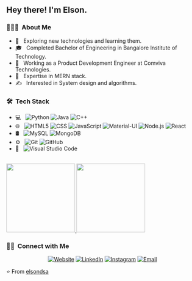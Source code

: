 <h2> Hey there! I'm Elson.</h2>

<h3> 👨🏻‍💻 &nbsp;About Me </h3>

- 🤔 &nbsp; Exploring new technologies and learning them.
- 🎓 &nbsp; Completed Bachelor of Engineering in Bangalore Institute of Technology.
- 💼 &nbsp; Working as a Product Development Engineer at Comviva Technologies.
- 🌱 &nbsp; Expertise in MERN stack.
- ✍️ &nbsp; Interested in System design and algorithms.

<h3> 🛠 &nbsp;Tech Stack</h3>

- 💻 &nbsp;
  ![Python](https://img.shields.io/badge/-Python-333333?style=flat&logo=python)
  ![Java](https://img.shields.io/badge/-Java-333333?style=flat&logo=Java&logoColor=007396)
  ![C++](https://img.shields.io/badge/-C++-333333?style=flat&logo=C%2B%2B&logoColor=00599C)
- 🌐 &nbsp;
  ![HTML5](https://img.shields.io/badge/-HTML5-333333?style=flat&logo=HTML5)
  ![CSS](https://img.shields.io/badge/-CSS-333333?style=flat&logo=CSS3&logoColor=1572B6)
  ![JavaScript](https://img.shields.io/badge/-JavaScript-333333?style=flat&logo=javascript)
  ![Material-UI](https://img.shields.io/badge/-MaterialUI-333333?style=flat&logo=materialui&logoColor=563D7C)
  ![Node.js](https://img.shields.io/badge/-Node.js-333333?style=flat&logo=node.js)
  ![React](https://img.shields.io/badge/-React-333333?style=flat&logo=react)
- 🛢 &nbsp;
  ![MySQL](https://img.shields.io/badge/-MySQL-333333?style=flat&logo=mysql)
  ![MongoDB](https://img.shields.io/badge/-MongoDB-333333?style=flat&logo=mongodb)
- ⚙️ &nbsp;
  ![Git](https://img.shields.io/badge/-Git-333333?style=flat&logo=git)
  ![GitHub](https://img.shields.io/badge/-GitHub-333333?style=flat&logo=github)
- 🔧 &nbsp;
  ![Visual Studio Code](https://img.shields.io/badge/-Visual%20Studio%20Code-333333?style=flat&logo=visual-studio-code&logoColor=007ACC)

<br/>

<a href="https://github.com/elsondsa">
  <img height="180em" src="https://github-readme-stats.vercel.app/api?username=elsondsa&theme=buefy&show_icons=true" />
  <img height="180em" src="https://github-readme-stats.vercel.app/api/top-langs/?username=elsondsa&theme=buefy&layout=compact" />
</a>

<br/>

<h3> 🤝🏻 &nbsp;Connect with Me </h3>

<p align="center">
<a href="https://growsmart12.blogspot.in"><img alt="Website" src="https://img.shields.io/badge/Website-growsmar12.blogspot.in-blue?style=flat-square&logo=google-chrome"></a>
<a href="https://www.linkedin.com/in/elsondsa/"><img alt="LinkedIn" src="https://img.shields.io/badge/LinkedIn-Elson%20DSa-blue?style=flat-square&logo=linkedin"></a>
<a href="https://www.instagram.com/elsondsa/"><img alt="Instagram" src="https://img.shields.io/badge/Instagram-elsondsa-blue?style=flat-square&logo=instagram"></a>
<a href="mailto:elsondsa98@gmail.com"><img alt="Email" src="https://img.shields.io/badge/Email-elsondsa98@gmail.com-blue?style=flat-square&logo=gmail"></a>
</p>

⭐️ From [elsondsa](https://github.com/elsondsa)
